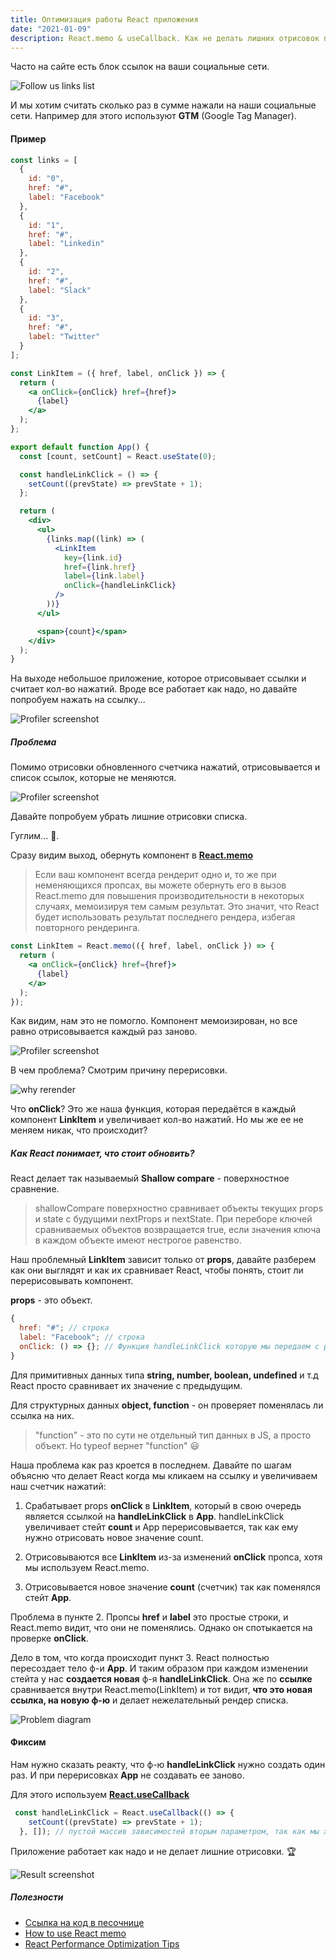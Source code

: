 ```yaml
---
title: Оптимизация работы React приложения
date: "2021-01-09"
description: React.memo & useCallback. Как не делать лишних отрисовок приложения. Пример из жизни 👾
---
```


Часто на сайте есть блок ссылок на ваши социальные сети.

![Follow us links list](./follow.png)

И мы хотим считать сколько раз в сумме нажали на наши социальные сети. Например для этого используют
**GTM** (Google Tag Manager).

#### Пример

```jsx
const links = [
  {
    id: "0",
    href: "#",
    label: "Facebook"
  },
  {
    id: "1",
    href: "#",
    label: "Linkedin"
  },
  {
    id: "2",
    href: "#",
    label: "Slack"
  },
  {
    id: "3",
    href: "#",
    label: "Twitter"
  }
];

const LinkItem = ({ href, label, onClick }) => {
  return (
    <a onClick={onClick} href={href}>
      {label}
    </a>
  );
};

export default function App() {
  const [count, setCount] = React.useState(0);

  const handleLinkClick = () => {
    setCount((prevState) => prevState + 1);
  };

  return (
    <div>
      <ul>
        {links.map((link) => (
          <LinkItem
            key={link.id}
            href={link.href}
            label={link.label}
            onClick={handleLinkClick}
          />
        ))}
      </ul>

      <span>{count}</span>
    </div>
  );
}
```

На выходе небольшое приложение, которое отрисовывает ссылки и считает кол-во нажатий.
Вроде все работает как надо, но давайте попробуем нажать на ссылку...

![Profiler screenshot](./profiler-info.png)

##### Проблема

Помимо отрисовки обновленного счетчика нажатий, отрисовывается и список ссылок, которые не меняются.

![Profiler screenshot](./profiler-warn.png)

Давайте попробуем убрать лишние отрисовки списка.

Гуглим... 🧐.

Сразу видим выход, обернуть компонент в <a href='https://ru.reactjs.org/docs/react-api.html#reactmemo' target="_blank" rel="noreferrer">**React.memo**</a>

> Если ваш компонент всегда рендерит одно и, то же при неменяющихся пропсах, вы можете обернуть его в вызов React.memo для повышения производительности в некоторых случаях, мемоизируя тем самым результат. Это значит, что React будет использовать результат последнего рендера, избегая повторного рендеринга.

```jsx
const LinkItem = React.memo(({ href, label, onClick }) => {
  return (
    <a onClick={onClick} href={href}>
      {label}
    </a>
  );
});
```

Как видим, нам это не помогло. Компонент мемоизирован, но все равно отрисовывается каждый раз заново.

![Profiler screenshot](./profile-memo.png)

В чем проблема? Смотрим причину перерисовки.

![why rerender](why.png)

Что **onClick**? Это же наша функция, которая передаётся в каждый компонент **LinkItem** и увеличивает кол-во нажатий.
Но мы же ее не меняем никак, что происходит?

##### Как React понимает, что стоит обновить?

React делает так называемый **Shallow compare** - поверхностное сравнение.

> shallowCompare поверхностно сравнивает объекты текущих props и state с будущими nextProps и nextState. При переборе ключей сравниваемых объектов возвращается true, если значения ключа в каждом объекте имеют нестрогое равенство.

Наш проблемный **LinkItem** зависит только от **props**, давайте разберем как они выглядят и как их сравнивает React, 
чтобы понять, стоит ли перерисовывать компонент.

**props** - это объект.

```js
{
  href: "#"; // строка
  label: "Facebook"; // строка
  onClick: () => {}; // Функция handleLinkClick которую мы передаем с родительского компонента
}
```

Для примитивных данных типа **string, number, boolean, undefined** и т.д React просто сравнивает их значение с предыдущим.

Для структурных данных **object, function** - он проверяет поменялась ли ссылка на них.

> "function" - это по сути не отдельный тип данных в JS, а просто объект. Но typeof вернет "function" 😃

Наша проблема как раз кроется в последнем. Давайте по шагам объясню что делает React когда мы кликаем на ссылку
и увеличиваем наш счетчик нажатий:

1. Срабатывает props **onClick** в **LinkItem**, который в свою очередь является ссылкой на **handleLinkClick** в **App**. 
   handleLinkClick увеличивает стейт **count** и App перерисовывается, так как ему нужно отрисовать новое значение count.
   
2. Отрисовываются все **LinkItem** из-за изменений **onClick** пропса, хотя мы используем React.memo. 

3. Отрисовывается новое значение **count** (счетчик) так как поменялся стейт **App**.

Проблема в пункте 2. Пропсы **href** и **label** это простые строки, и React.memo видит, что они не 
поменялись. Однако он спотыкается на проверке **onClick**.

Дело в том, что когда происходит пункт 3. React полностью пересоздает тело ф-и **App**. И таким образом при каждом изменении
стейта у нас **создается новая** ф-я **handleLinkClick**. Она же по **ссылке** сравнивается внутри React.memo(LinkItem) 
и тот видит, **что это новая ссылка, на новую ф-ю** и делает нежелательный рендер списка.

![Problem diagram](problem.png)

#### Фиксим

Нам нужно сказать реакту, что ф-ю **handleLinkClick** нужно создать один раз. И при перерисовках **App** не создавать ее заново.

Для этого используем <a href='https://ru.reactjs.org/docs/hooks-reference.html#usecallback' target="_blank" rel="noreferrer">**React.useCallback**</a>

```js
 const handleLinkClick = React.useCallback(() => {
    setCount((prevState) => prevState + 1);
  }, []); // пустой массив зависимостей вторым параметром, так как мы хотим создать ф-ю 1 раз и не пересоздавать ее больше
```

Приложение работает как надо и не делает лишние отрисовки. 🏆

![Result screenshot](result.png)

##### Полезности
- [Ссылка на код в песочнице](https://codesandbox.io/s/reactmemo-usecallback-48eeu)
- [How to use React memo](https://www.robinwieruch.de/react-memo)
- [React Performance Optimization Tips](https://dev.to/harshdand/react-performance-optimization-tips-4238)
